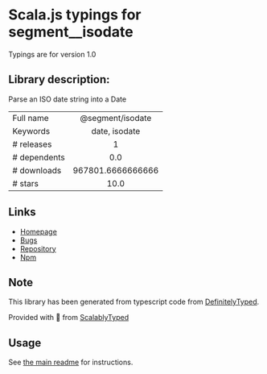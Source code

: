 
# Scala.js typings for segment__isodate

Typings are for version 1.0

## Library description:
Parse an ISO date string into a Date

|                    |                 |
| ------------------ | :-------------: |
| Full name          | @segment/isodate |
| Keywords           | date, isodate |
| # releases         | 1 |
| # dependents       | 0.0 |
| # downloads        | 967801.6666666666 |
| # stars            | 10.0 |

## Links
- [Homepage](https://github.com/segmentio/isodate#readme)
- [Bugs](https://github.com/segmentio/isodate/issues)
- [Repository](https://github.com/segmentio/isodate)
- [Npm](https://www.npmjs.com/package/%40segment%2Fisodate)
    


## Note
This library has been generated from typescript code from [DefinitelyTyped](https://definitelytyped.org).

Provided with :purple_heart: from [ScalablyTyped](https://github.com/oyvindberg/ScalablyTyped)

## Usage
See [the main readme](../../readme.md) for instructions.


